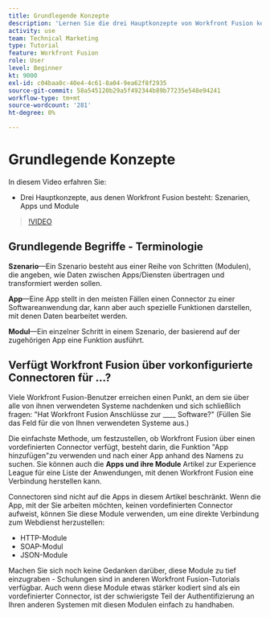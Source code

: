 ```yaml
---
title: Grundlegende Konzepte
description: 'Lernen Sie die drei Hauptkonzepte von Workfront Fusion kennen: Szenarien, Anwendungen und Module in [!DNL Adobe Workfront Fusion].'
activity: use
team: Technical Marketing
type: Tutorial
feature: Workfront Fusion
role: User
level: Beginner
kt: 9000
exl-id: c04baa0c-40e4-4c61-8a04-9ea62f8f2935
source-git-commit: 58a545120b29a5f492344b89b77235e548e94241
workflow-type: tm+mt
source-wordcount: '281'
ht-degree: 0%

---
```


# Grundlegende Konzepte

In diesem Video erfahren Sie:

* Drei Hauptkonzepte, aus denen Workfront Fusion besteht: Szenarien, Apps und Module

>[!VIDEO](https://video.tv.adobe.com/v/335260/?quality=12)

## Grundlegende Begriffe - Terminologie

**Szenario**—Ein Szenario besteht aus einer Reihe von Schritten (Modulen), die angeben, wie Daten zwischen Apps/Diensten übertragen und transformiert werden sollen.

**App**—Eine App stellt in den meisten Fällen einen Connector zu einer Softwareanwendung dar, kann aber auch spezielle Funktionen darstellen, mit denen Daten bearbeitet werden.

**Modul**—Ein einzelner Schritt in einem Szenario, der basierend auf der zugehörigen App eine Funktion ausführt.

## Verfügt Workfront Fusion über vorkonfigurierte Connectoren für ...?

Viele Workfront Fusion-Benutzer erreichen einen Punkt, an dem sie über alle von ihnen verwendeten Systeme nachdenken und sich schließlich fragen: &quot;Hat Workfront Fusion Anschlüsse zur ____ Software?&quot; (Füllen Sie das Feld für die von Ihnen verwendeten Systeme aus.)

Die einfachste Methode, um festzustellen, ob Workfront Fusion über einen vordefinierten Connector verfügt, besteht darin, die Funktion &quot;App hinzufügen&quot;zu verwenden und nach einer App anhand des Namens zu suchen. Sie können auch die **Apps und ihre Module** Artikel zur Experience League für eine Liste der Anwendungen, mit denen Workfront Fusion eine Verbindung herstellen kann.

Connectoren sind nicht auf die Apps in diesem Artikel beschränkt. Wenn die App, mit der Sie arbeiten möchten, keinen vordefinierten Connector aufweist, können Sie diese Module verwenden, um eine direkte Verbindung zum Webdienst herzustellen:

* HTTP-Module
* SOAP-Modul
* JSON-Module

Machen Sie sich noch keine Gedanken darüber, diese Module zu tief einzugraben - Schulungen sind in anderen Workfront Fusion-Tutorials verfügbar. Auch wenn diese Module etwas stärker kodiert sind als ein vordefinierter Connector, ist der schwierigste Teil der Authentifizierung an Ihren anderen Systemen mit diesen Modulen einfach zu handhaben.

